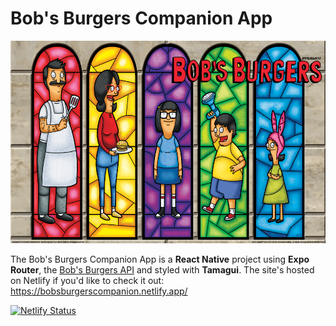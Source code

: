# Bob's Burgers Companion App

<div align="center">
  <img src="./assets/images/banner-image.png" width="576px" height="324px" />
</div>

The Bob's Burgers Companion App is a **React Native** project using **Expo Router**, the [Bob's Burgers API](https://www.bobsburgersapi.com/) and styled with **Tamagui**. The site's hosted on Netlify if you'd like to check it out:
https://bobsburgerscompanion.netlify.app/ 

[![Netlify Status](https://api.netlify.com/api/v1/badges/3ed63130-42c5-4ad3-a75d-b99e870ff2ed/deploy-status)](https://app.netlify.com/sites/bobsburgerscompanion/deploys)
